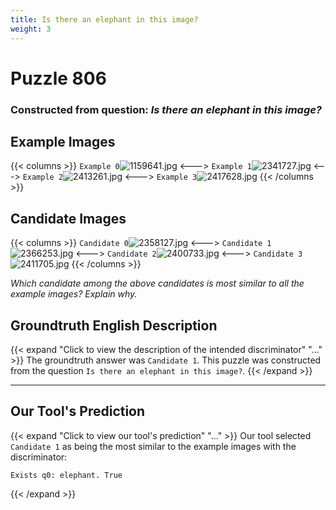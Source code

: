```yaml
---
title: Is there an elephant in this image?
weight: 3
---
```


# Puzzle 806
### Constructed from question: _Is there an elephant in this image?_


## Example Images
{{< columns >}}
`Example 0`![1159641.jpg](/gqa_images/1159641.jpg)
<--->
`Example 1`![2341727.jpg](/gqa_images/2341727.jpg)
<--->
`Example 2`![2413261.jpg](/gqa_images/2413261.jpg)
<--->
`Example 3`![2417628.jpg](/gqa_images/2417628.jpg)
{{< /columns >}}

## Candidate Images
{{< columns >}}
`Candidate 0`![2358127.jpg](/gqa_images/2358127.jpg)
<--->
`Candidate 1`![2366253.jpg](/gqa_images/2366253.jpg)
<--->
`Candidate 2`![2400733.jpg](/gqa_images/2400733.jpg)
<--->
`Candidate 3`![2411705.jpg](/gqa_images/2411705.jpg)
{{< /columns >}}

*Which candidate among the above candidates is most similar to all the example images? Explain why.*

## Groundtruth English Description

{{< expand "Click to view the description of the intended discriminator" "..." >}}
The groundtruth answer was `Candidate 1`. This puzzle was constructed from the question `Is there an elephant in this image?`.
{{< /expand >}}

---

## Our Tool's Prediction

{{< expand "Click to view our tool's prediction" "..." >}}
Our tool selected `Candidate 1` as being the most similar to the example images with the discriminator:
```plaintext
Exists q0: elephant. True
```
{{< /expand >}}
